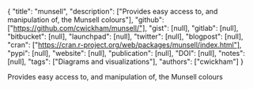 {
  "title": "munsell",
  "description": ["Provides easy access to, and manipulation of, the Munsell colours"],
  "github": ["https://github.com/cwickham/munsell/"],
  "gist": [null],
  "gitlab": [null],
  "bitbucket": [null],
  "launchpad": [null],
  "twitter": [null],
  "blogpost": [null],
  "cran": ["https://cran.r-project.org/web/packages/munsell/index.html"],
  "pypi": [null],
  "website": [null],
  "publication": [null],
  "DOI": [null],
  "notes": [null],
  "tags": ["Diagrams and visualizations"],
  "authors": ["cwickham"]
}

<!-- Generated by csv2md.R – do not edit by hand -->

Provides easy access to, and manipulation of, the Munsell colours